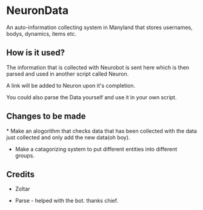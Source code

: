 <h1>NeuronData</h1>

<p>An auto-information collecting system in Manyland that stores usernames, bodys, dynamics, items etc.</p>

<h2>How is it used?</h2>

<p>The information that is collected with Neurobot is sent here which is then parsed and used in another script called Neuron.</p>
<p>A link will be added to Neuron upon it's completion.</p>
<p>You could also parse the Data yourself and use it in your own script.</p>

<h2>Changes to be made</h2>
  <p>
  * Make an alogorithm that checks data that has been collected with the data just collected and only add the new data(oh boy).
  
  * Make a catagorizing system to put different entities into different groups.
  </p>

<h2>Credits</h2>

  * Zoltar
  
  * Parse - helped with the bot. thanks chief.
